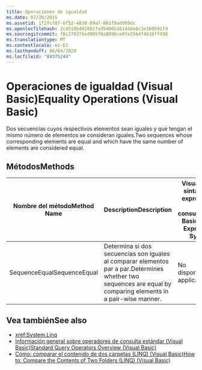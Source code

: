 ```yaml
---
title: Operaciones de igualdad
ms.date: 07/20/2015
ms.assetid: 1f2fcf87-6f52-4830-b9af-861f9ad999dc
ms.openlocfilehash: 2c4518b402881fa35406b16144de8c3e360b91fd
ms.sourcegitcommit: f8c270376ed905f6a8896ce0fe25b4f4b38ff498
ms.translationtype: MT
ms.contentlocale: es-ES
ms.lasthandoff: 06/04/2020
ms.locfileid: "84375244"
---
```

# <a name="equality-operations-visual-basic"></a><span data-ttu-id="2524c-102">Operaciones de igualdad (Visual Basic)</span><span class="sxs-lookup"><span data-stu-id="2524c-102">Equality Operations (Visual Basic)</span></span>
<span data-ttu-id="2524c-103">Dos secuencias cuyos respectivos elementos sean iguales y que tengan el mismo número de elementos se consideran iguales.</span><span class="sxs-lookup"><span data-stu-id="2524c-103">Two sequences whose corresponding elements are equal and which have the same number of elements are considered equal.</span></span>  
  
## <a name="methods"></a><span data-ttu-id="2524c-104">Métodos</span><span class="sxs-lookup"><span data-stu-id="2524c-104">Methods</span></span>  
  
|<span data-ttu-id="2524c-105">Nombre del método</span><span class="sxs-lookup"><span data-stu-id="2524c-105">Method Name</span></span>|<span data-ttu-id="2524c-106">Description</span><span class="sxs-lookup"><span data-stu-id="2524c-106">Description</span></span>|<span data-ttu-id="2524c-107">Visual Basic sintaxis de expresiones de consulta</span><span class="sxs-lookup"><span data-stu-id="2524c-107">Visual Basic Query Expression Syntax</span></span>|<span data-ttu-id="2524c-108">Más información</span><span class="sxs-lookup"><span data-stu-id="2524c-108">More Information</span></span>|  
|-----------------|-----------------|------------------------------------------|----------------------|  
|<span data-ttu-id="2524c-109">SequenceEqual</span><span class="sxs-lookup"><span data-stu-id="2524c-109">SequenceEqual</span></span>|<span data-ttu-id="2524c-110">Determina si dos secuencias son iguales al comparar elementos par a par.</span><span class="sxs-lookup"><span data-stu-id="2524c-110">Determines whether two sequences are equal by comparing elements in a pair-wise manner.</span></span>|<span data-ttu-id="2524c-111">No disponible.</span><span class="sxs-lookup"><span data-stu-id="2524c-111">Not applicable.</span></span>|<xref:System.Linq.Enumerable.SequenceEqual%2A?displayProperty=nameWithType><br /><br /> <xref:System.Linq.Queryable.SequenceEqual%2A?displayProperty=nameWithType>|  
  
## <a name="see-also"></a><span data-ttu-id="2524c-112">Vea también</span><span class="sxs-lookup"><span data-stu-id="2524c-112">See also</span></span>

- <xref:System.Linq>
- [<span data-ttu-id="2524c-113">Información general sobre operadores de consulta estándar (Visual Basic)</span><span class="sxs-lookup"><span data-stu-id="2524c-113">Standard Query Operators Overview (Visual Basic)</span></span>](standard-query-operators-overview.md)
- [<span data-ttu-id="2524c-114">Cómo: comparar el contenido de dos carpetas (LINQ) (Visual Basic)</span><span class="sxs-lookup"><span data-stu-id="2524c-114">How to: Compare the Contents of Two Folders (LINQ) (Visual Basic)</span></span>](how-to-compare-the-contents-of-two-folders-linq.md)
